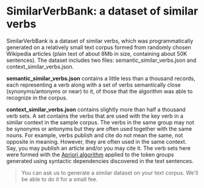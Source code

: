 # SimilarVerbBank: a dataset of similar verbs 

SimilarVerbBank is a dataset of similar verbs, which was programmatically generated on a relatively small text corpus formed from randomly chosen Wikipedia articles (plain text of about 8Mb in size, containing about 50K sentences). The dataset includes two files: semantic_similar_verbs.json and context_similar_verbs.json.  

**semantic_similar_verbs.json** contains a little less than a thousand records, each representing a verb along with a set of verbs semantically close (synonyms/antonyms or near) to it, of those that the algorithm was able to recognize in the corpus.   

**context_similar_verbs.json** contains slightly more than half a thousand verb sets. A set contains the verbs that are used with the key verb in a similar context in the sample corpus. The verbs in the same group may not be synonyms or antonyms but they are often used together with the same nouns. For example, verbs publish and cite do not mean the same, not opposite in meaning. However, they are often used in the same context. Say, you may publish an article and/or you may cite it. The verb sets here were formed with the [Apriori algorithm](https://www.oracle.com/news/connect/association-analysis-data-python-pandas.html) applied to the token groups generated using syntactic dependencies discovered in the text sentences. 

>You can ask us to generate a similar dataset on your text corpus. We'll be able to do it for a small fee. 
